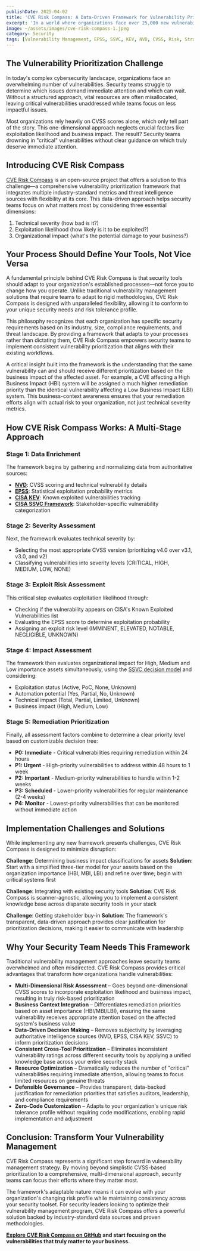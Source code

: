 ```yaml
---
publishDate: 2025-04-02
title: 'CVE Risk Compass: A Data-Driven Framework for Vulnerability Prioritization'
excerpt: 'In a world where organizations face over 25,000 new vulnerabilities annually, how do you determine which handful truly deserve your immediate attention?'
image: ~/assets/images/cve-risk-compass-1.jpeg
category: Security
tags: [Vulnerability Management, EPSS, SSVC, KEV, NVD, CVSS, Risk, Strategy]
---
```


## The Vulnerability Prioritization Challenge

In today's complex cybersecurity landscape, organizations face an overwhelming number of vulnerabilities. Security teams struggle to determine which issues demand immediate attention and which can wait. Without a structured approach, vital resources are often misallocated, leaving critical vulnerabilities unaddressed while teams focus on less impactful issues.

Most organizations rely heavily on CVSS scores alone, which only tell part of the story. This one-dimensional approach neglects crucial factors like exploitation likelihood and business impact. The result? Security teams drowning in "critical" vulnerabilities without clear guidance on which truly deserve immediate attention.

## Introducing CVE Risk Compass

[CVE Risk Compass](https://github.com/bgx4k3p/cve-risk-compass) is an open-source project that offers a solution to this challenge—a comprehensive vulnerability prioritization framework that integrates multiple industry-standard metrics and threat intelligence sources with flexibility at its core. This data-driven approach helps security teams focus on what matters most by considering three essential dimensions:

1. Technical severity (how bad is it?)
2. Exploitation likelihood (how likely is it to be exploited?)
3. Organizational impact (what's the potential damage to your business?)

## Your Process Should Define Your Tools, Not Vice Versa

A fundamental principle behind CVE Risk Compass is that security tools should adapt to your organization's established processes—not force you to change how you operate. Unlike traditional vulnerability management solutions that require teams to adapt to rigid methodologies, CVE Risk Compass is designed with unparalleled flexibility, allowing it to conform to your unique security needs and risk tolerance profile.

This philosophy recognizes that each organization has specific security requirements based on its industry, size, compliance requirements, and threat landscape. By providing a framework that adapts to your processes rather than dictating them, CVE Risk Compass empowers security teams to implement consistent vulnerability prioritization that aligns with their existing workflows.

A critical insight built into the framework is the understanding that the same vulnerability can and should receive different prioritization based on the business impact of the affected asset. For example, a CVE affecting a High Business Impact (HBI) system will be assigned a much higher remediation priority than the identical vulnerability affecting a Low Business Impact (LBI) system. This business-context awareness ensures that your remediation efforts align with actual risk to your organization, not just technical severity metrics.

## How CVE Risk Compass Works: A Multi-Stage Approach

### Stage 1: Data Enrichment

The framework begins by gathering and normalizing data from authoritative sources:

- [**NVD**](https://nvd.nist.gov/): CVSS scoring and technical vulnerability details
- [**EPSS**](https://www.first.org/epss/): Statistical exploitation probability metrics
- [**CISA KEV**](https://www.cisa.gov/known-exploited-vulnerabilities-catalog): Known exploited vulnerabilities tracking
- [**CISA SSVC Framework**](https://www.cisa.gov/stakeholder-specific-vulnerability-categorization-ssvc): Stakeholder-specific vulnerability categorization

### Stage 2: Severity Assessment

Next, the framework evaluates technical severity by:

- Selecting the most appropriate CVSS version (prioritizing v4.0 over v3.1, v3.0, and v2)
- Classifying vulnerabilities into severity levels (CRITICAL, HIGH, MEDIUM, LOW, NONE)

### Stage 3: Exploit Risk Assessment

This critical step evaluates exploitation likelihood through:

- Checking if the vulnerability appears on CISA's Known Exploited Vulnerabilities list
- Evaluating the EPSS score to determine exploitation probability
- Assigning an exploit risk level (IMMINENT, ELEVATED, NOTABLE, NEGLIGIBLE, UNKNOWN)

### Stage 4: Impact Assessment

The framework then evaluates organizational impact for High, Medium and Low importance assets simultaneously, using the [SSVC decision model](https://www.cisa.gov/ssvc-calculator) and considering:

- Exploitation status (Active, PoC, None, Unknown)
- Automation potential (Yes, Partial, No, Unknown)
- Technical impact (Total, Partial, Limited, Unknown)
- Business impact (High, Medium, Low)

### Stage 5: Remediation Prioritization

Finally, all assessment factors combine to determine a clear priority level based on customizable decision tree:

- **P0: Immediate** - Critical vulnerabilities requiring remediation within 24 hours
- **P1: Urgent** - High-priority vulnerabilities to address within 48 hours to 1 week
- **P2: Important** - Medium-priority vulnerabilities to handle within 1-2 weeks
- **P3: Scheduled** - Lower-priority vulnerabilities for regular maintenance (2-4 weeks)
- **P4: Monitor** - Lowest-priority vulnerabilities that can be monitored without immediate action

## Implementation Challenges and Solutions

While implementing any new framework presents challenges, CVE Risk Compass is designed to minimize disruption:

**Challenge**: Determining business impact classifications for assets
**Solution**: Start with a simplified three-tier model for your assets based on the organization importance (HBI, MBI, LBI) and refine over time; begin with critical systems first

**Challenge**: Integrating with existing security tools
**Solution**: CVE Risk Compass is scanner-agnostic, allowing you to implement a consistent knowledge base across disparate security tools in your stack

**Challenge**: Getting stakeholder buy-in
**Solution**: The framework's transparent, data-driven approach provides clear justification for prioritization decisions, making it easier to communicate with leadership

## Why Your Security Team Needs This Framework

Traditional vulnerability management approaches leave security teams overwhelmed and often misdirected. CVE Risk Compass provides critical advantages that transform how organizations handle vulnerabilities:

- **Multi-Dimensional Risk Assessment** – Goes beyond one-dimensional CVSS scores to incorporate exploitation likelihood and business impact, resulting in truly risk-based prioritization
- **Business Context Integration** – Differentiates remediation priorities based on asset importance (HBI/MBI/LBI), ensuring the same vulnerability receives appropriate attention based on the affected system's business value
- **Data-Driven Decision Making** – Removes subjectivity by leveraging authoritative intelligence sources (NVD, EPSS, CISA KEV, SSVC) to inform prioritization decisions
- **Consistent Cross-Tool Prioritization** – Eliminates inconsistent vulnerability ratings across different security tools by applying a unified knowledge base across your entire security stack
- **Resource Optimization** – Dramatically reduces the number of "critical" vulnerabilities requiring immediate attention, allowing teams to focus limited resources on genuine threats
- **Defensible Governance** – Provides transparent, data-backed justification for remediation priorities that satisfies auditors, leadership, and compliance requirements
- **Zero-Code Customization** – Adapts to your organization's unique risk tolerance profile without requiring code modifications, enabling rapid implementation and adjustment

## Conclusion: Transform Your Vulnerability Management

CVE Risk Compass represents a significant step forward in vulnerability management strategy. By moving beyond simplistic CVSS-based prioritization to a comprehensive, multi-dimensional approach, security teams can focus their efforts where they matter most.

The framework's adaptable nature means it can evolve with your organization's changing risk profile while maintaining consistency across your security toolset. For security leaders looking to optimize their vulnerability management program, CVE Risk Compass offers a powerful solution backed by industry-standard data sources and proven methodologies.

**[Explore CVE Risk Compass on GitHub](https://github.com/bgx4k3p/cve-risk-compass) and start focusing on the vulnerabilities that truly matter to your business.**
